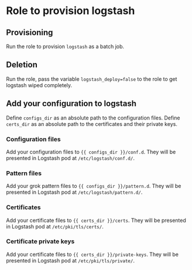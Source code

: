 # Role to provision logstash

## Provisioning

Run the role to provision `logstash` as a batch job.

## Deletion

Run the role, pass the variable `logstash_deploy=false` to the role to get
logstash wiped completely.

## Add your configuration to logstash

Define `configs_dir` as an absolute path to the configuration files.
Define `certs_dir` as an absolute path to the certificates and their private
keys.

### Configuration files
Add your configuration files to ``{{ configs_dir }}/conf.d``.
They will be presented in Logstash pod at `/etc/logstash/conf.d/`.

### Pattern files
Add your grok pattern files to `{{ configs_dir }}/pattern.d`.
They will be presented in Logstash pod at `/etc/logstash/pattern.d/`.

### Certificates
Add your certificate files to `{{ certs_dir }}/certs`.
They will be presented in Logstash pod at `/etc/pki/tls/certs/`.

### Certificate private keys
Add your certificate files to `{{ certs_dir }}/private-keys`.
They will be presented in Logstash pod at `/etc/pki/tls/private/`.
